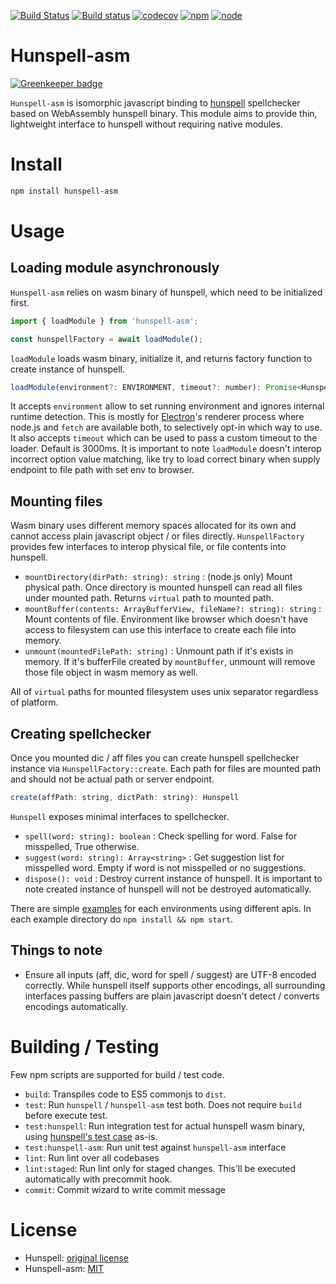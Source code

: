 [![Build Status](https://travis-ci.org/kwonoj/hunspell-asm.svg?branch=master)](https://travis-ci.org/kwonoj/hunspell-asm)
[![Build status](https://ci.appveyor.com/api/projects/status/7s0r599r9h6r682g?svg=true)](https://ci.appveyor.com/project/kwonoj/hunspell-asm)
[![codecov](https://codecov.io/gh/kwonoj/hunspell-asm/branch/master/graph/badge.svg)](https://codecov.io/gh/kwonoj/hunspell-asm)
[![npm](https://img.shields.io/npm/v/hunspell-asm.svg)](https://www.npmjs.com/package/hunspell-asm)
[![node](https://img.shields.io/badge/node-=>8.0-blue.svg?style=flat)](https://www.npmjs.com/package/hunspell-asm)

# Hunspell-asm

[![Greenkeeper badge](https://badges.greenkeeper.io/kwonoj/hunspell-asm.svg)](https://greenkeeper.io/)

`Hunspell-asm` is isomorphic javascript binding to [hunspell](https://github.com/hunspell/hunspell) spellchecker based on WebAssembly hunspell binary. This module aims to provide thin, lightweight interface to hunspell without requiring native modules.

# Install

```sh
npm install hunspell-asm
```

# Usage

## Loading module asynchronously

`Hunspell-asm` relies on wasm binary of hunspell, which need to be initialized first.

```js
import { loadModule } from 'hunspell-asm';

const hunspellFactory = await loadModule();
```

`loadModule` loads wasm binary, initialize it, and returns factory function to create instance of hunspell.

```js
loadModule(environment?: ENVIRONMENT, timeout?: number): Promise<HunspellFactory>
```

It accepts `environment` allow to set running environment and ignores internal runtime detection. This is mostly for [Electron](https://electron.atom.io/)'s renderer process where node.js and `fetch` are available both, to selectively opt-in which way to use. It also accepts `timeout` which can be used to pass a custom timeout to the loader. Default is 3000ms. It is important to note `loadModule` doesn't interop incorrect option value matching, like try to load correct binary when supply endpoint to file path with set env to browser.

## Mounting files

Wasm binary uses different memory spaces allocated for its own and cannot access plain javascript object / or files directly. `HunspellFactory` provides few interfaces to interop physical file, or file contents into hunspell.

- `mountDirectory(dirPath: string): string` : (node.js only) Mount physical path. Once directory is mounted hunspell can read all files under mounted path. Returns `virtual` path to mounted path.
- `mountBuffer(contents: ArrayBufferView, fileName?: string): string` : Mount contents of file. Environment like browser which doesn't have access to filesystem can use this interface to create each file into memory.
- `unmount(mountedFilePath: string)` : Unmount path if it's exists in memory. If it's bufferFile created by `mountBuffer`, unmount will remove those file object in wasm memory as well.

All of `virtual` paths for mounted filesystem uses unix separator regardless of platform.

## Creating spellchecker

Once you mounted dic / aff files you can create hunspell spellchecker instance via `HunspellFactory::create`. Each path for files are mounted path and should not be actual path or server endpoint.

```js
create(affPath: string, dictPath: string): Hunspell
```

`Hunspell` exposes minimal interfaces to spellchecker.

- `spell(word: string): boolean` : Check spelling for word. False for misspelled, True otherwise.
- `suggest(word: string): Array<string>` : Get suggestion list for misspelled word. Empty if word is not misspelled or no suggestions.
- `dispose(): void` : Destroy current instance of hunspell. It is important to note created instance of hunspell will not be destroyed automatically.

There are simple [examples](https://github.com/kwonoj/hunspell-asm/tree/e0e421fda667fb0d4888a4e0b21877e95540c29c/examples) for each environments using different apis. In each example directory do `npm install && npm start`.

## Things to note

- Ensure all inputs (aff, dic, word for spell / suggest) are UTF-8 encoded correctly. While hunspell itself supports other encodings, all surrounding interfaces passing buffers are plain javascript doesn't detect / converts encodings automatically.

# Building / Testing

Few npm scripts are supported for build / test code.

- `build`: Transpiles code to ES5 commonjs to `dist`.
- `test`: Run `hunspell` / `hunspell-asm` test both. Does not require `build` before execute test.
- `test:hunspell`: Run integration test for actual hunspell wasm binary, using [hunspell's test case](https://github.com/hunspell/hunspell/tree/97d7d559f621176685695fbd51e5d8d3f9e005e3/tests) as-is.
- `test:hunspell-asm`: Run unit test against `hunspell-asm` interface
- `lint`: Run lint over all codebases
- `lint:staged`: Run lint only for staged changes. This'll be executed automatically with precommit hook.
- `commit`: Commit wizard to write commit message

# License

- Hunspell: [original license](https://github.com/hunspell/hunspell/blob/master/license.hunspell)
- Hunspell-asm: [MIT](https://github.com/kwonoj/hunspell-asm/blob/master/LICENSE)
